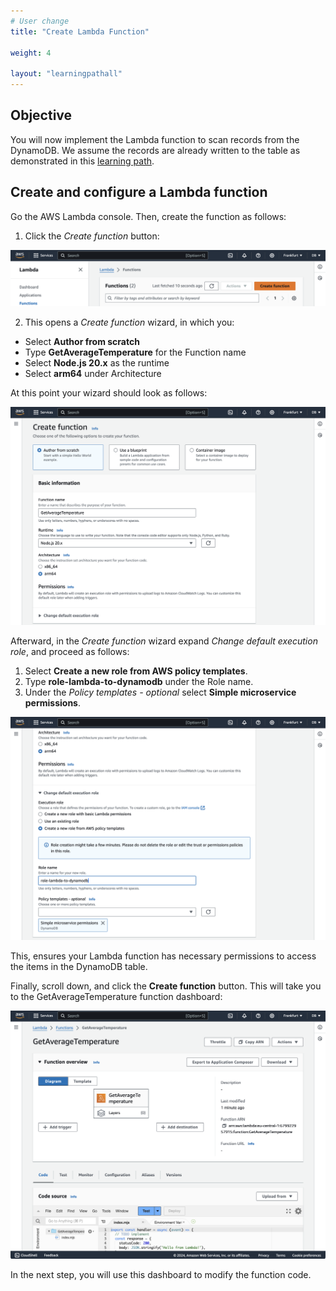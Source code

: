 ```yaml
---
# User change
title: "Create Lambda Function"

weight: 4

layout: "learningpathall"
---
```

## Objective
You will now implement the Lambda function to scan records from the DynamoDB. We assume the records are already written to the table as demonstrated in this [learning path](/learning-paths/laptops-and-desktops/win_aws_iot_dynamodb/).

## Create and configure a Lambda function
Go the AWS Lambda console. Then, create the function as follows:
1. Click the *Create function* button:

![fig1](Figures/01.png)

2. This opens a *Create function* wizard, in which you:
* Select **Author from scratch**
* Type **GetAverageTemperature** for the Function name
* Select **Node.js 20.x** as the runtime
* Select **arm64** under Architecture

At this point your wizard should look as follows:

![fig2](Figures/02.png)

Afterward, in the *Create function* wizard expand *Change default execution role*, and proceed as follows:
1. Select **Create a new role from AWS policy templates**.
2. Type **role-lambda-to-dynamodb** under the Role name.
3. Under the *Policy templates - optional* select **Simple microservice permissions**.

![fig3](Figures/03.png)

This, ensures your Lambda function has necessary permissions to access the items in the DynamoDB table.

Finally, scroll down, and click the **Create function** button. This will take you to the GetAverageTemperature function dashboard: 

![fig4](Figures/04.png)

In the next step, you will use this dashboard to modify the function code.
